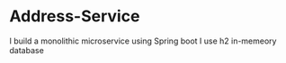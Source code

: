# Address-Service
I build a monolithic microservice using Spring boot
I use h2 in-memeory database 
